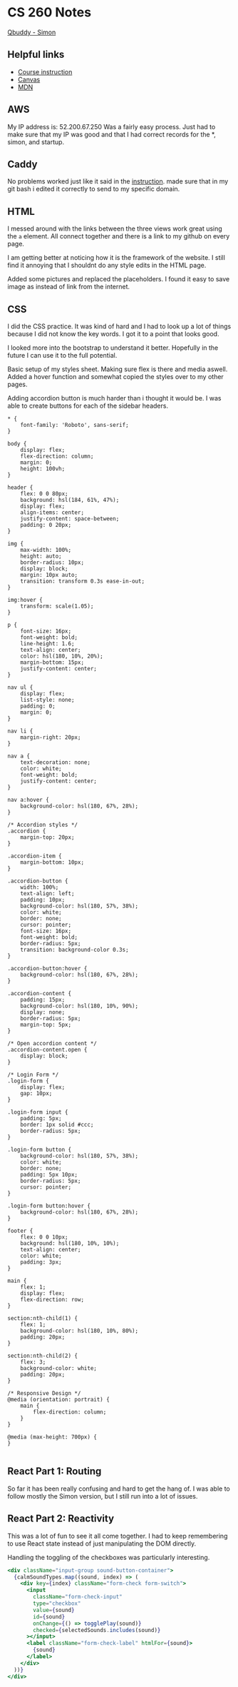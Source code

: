 # CS 260 Notes

[Qbuddy - Simon](https://simon.qbuddy.click)

## Helpful links

- [Course instruction](https://github.com/webprogramming260)
- [Canvas](https://byu.instructure.com)
- [MDN](https://developer.mozilla.org)

## AWS

My IP address is: 52.200.67.250
Was a fairly easy process. Just had to make sure that my IP was good and that I had correct records for the *, simon, and startup.

## Caddy

No problems worked just like it said in the [instruction](https://github.com/webprogramming260/.github/blob/main/profile/webServers/https/https.md).
made sure that in my git bash i edited it correctly to send to my specific domain.

## HTML

I messed around with the links between the three views work great using the `a` element. All connect together and there is a link to my github on every page.

I am getting better at noticing how it is the framework of the website. I still find it annoying that I shouldnt do any style edits in the HTML page.

Added some pictures and replaced the placeholders. I found it easy to save image as instead of link from the internet.

## CSS

I did the CSS practice. It was kind of hard and I had to look up a lot of things because I did not know the key words. I got it to a point that looks good.

I looked more into the bootstrap to understand it better. Hopefully in the future I can use it to the full potential.

Basic setup of my styles sheet. Making sure flex is there and media aswell. Added a hover function and somewhat copied the styles over to my other pages.

Adding accordion button is much harder than i thought it would be. I was able to create buttons for each of the sidebar headers.

```styles
* {
    font-family: 'Roboto', sans-serif;
}

body {
    display: flex;
    flex-direction: column;
    margin: 0;
    height: 100vh;
}

header {
    flex: 0 0 80px;
    background: hsl(184, 61%, 47%);
    display: flex;
    align-items: center;
    justify-content: space-between;
    padding: 0 20px;
}

img {
    max-width: 100%;
    height: auto;
    border-radius: 10px;
    display: block;
    margin: 10px auto;
    transition: transform 0.3s ease-in-out;
}

img:hover {
    transform: scale(1.05);
}

p {
    font-size: 16px;
    font-weight: bold;
    line-height: 1.6;
    text-align: center;
    color: hsl(180, 10%, 20%);
    margin-bottom: 15px;
    justify-content: center;
}

nav ul {
    display: flex;
    list-style: none;
    padding: 0;
    margin: 0;
}

nav li {
    margin-right: 20px;
}

nav a {
    text-decoration: none;
    color: white;
    font-weight: bold;
    justify-content: center;
}

nav a:hover {
    background-color: hsl(180, 67%, 28%);
}

/* Accordion styles */
.accordion {
    margin-top: 20px;
}

.accordion-item {
    margin-bottom: 10px;
}

.accordion-button {
    width: 100%;
    text-align: left;
    padding: 10px;
    background-color: hsl(180, 57%, 38%);
    color: white;
    border: none;
    cursor: pointer;
    font-size: 16px;
    font-weight: bold;
    border-radius: 5px;
    transition: background-color 0.3s;
}

.accordion-button:hover {
    background-color: hsl(180, 67%, 28%);
}

.accordion-content {
    padding: 15px;
    background-color: hsl(180, 10%, 90%);
    display: none;
    border-radius: 5px;
    margin-top: 5px;
}

/* Open accordion content */
.accordion-content.open {
    display: block;
}

/* Login Form */
.login-form {
    display: flex;
    gap: 10px;
}

.login-form input {
    padding: 5px;
    border: 1px solid #ccc;
    border-radius: 5px;
}

.login-form button {
    background-color: hsl(180, 57%, 38%);
    color: white;
    border: none;
    padding: 5px 10px;
    border-radius: 5px;
    cursor: pointer;
}

.login-form button:hover {
    background-color: hsl(180, 67%, 28%);
}

footer {
    flex: 0 0 10px;
    background: hsl(180, 10%, 10%);
    text-align: center;
    color: white;
    padding: 3px;
}

main {
    flex: 1;
    display: flex;
    flex-direction: row;
}

section:nth-child(1) {
    flex: 1;
    background-color: hsl(180, 10%, 80%);
    padding: 20px;
}

section:nth-child(2) {
    flex: 3;
    background-color: white;
    padding: 20px;
}

/* Responsive Design */
@media (orientation: portrait) {
    main {
        flex-direction: column;
    }
}

@media (max-height: 700px) {
}
    
```


## React Part 1: Routing

So far it has been really confusing and hard to get the hang of. I was able to follow mostly the Simon version, but I still run into a lot of issues.

## React Part 2: Reactivity

This was a lot of fun to see it all come together. I had to keep remembering to use React state instead of just manipulating the DOM directly.

Handling the toggling of the checkboxes was particularly interesting.

```jsx
<div className="input-group sound-button-container">
  {calmSoundTypes.map((sound, index) => (
    <div key={index} className="form-check form-switch">
      <input
        className="form-check-input"
        type="checkbox"
        value={sound}
        id={sound}
        onChange={() => togglePlay(sound)}
        checked={selectedSounds.includes(sound)}
      ></input>
      <label className="form-check-label" htmlFor={sound}>
        {sound}
      </label>
    </div>
  ))}
</div>
```
